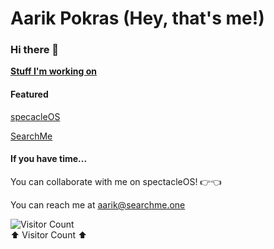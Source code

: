 # Aarik Pokras (Hey, that's me!)
### Hi there 👋
[**Stuff I'm working on**](https://aarikpokras.github.io/stuff-ive-been-working-on/)
#### Featured
[specacleOS](https://github.com/aarikpokras/spectacleos)

[SearchMe](https://searchme.one)
#### If you have time...
You can collaborate with me on spectacleOS! 👉👈

You can reach me at aarik@searchme.one
<!--
**aarikpokras/aarikpokras** is a ✨ _special_ ✨ repository because its `README.md` (this file) appears on your GitHub profile.

Here are some ideas to get you started:

- 🔭 I’m currently working on ...
- 🌱 I’m currently learning ...
- 👯 I’m looking to collaborate on ...
- 🤔 I’m looking for help with ...
- 💬 Ask me about ...
- 📫 How to reach me: ...
- 😄 Pronouns: ...
- ⚡ Fun fact: ...
-->
![Visitor Count](https://profile-counter.glitch.me/aarikpokras/count.svg)
<br />⬆️ Visitor Count ⬆️
